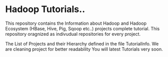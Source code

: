 Hadoop Tutorials..
=================
This repository contains the Information about Hadoop and Hadoop Ecosystem (HBase, Hive, Pig, Sqoop etc..) 
projects complete tutorial. This repository oragnized as indivudual repositories for every project.

The List of Projects and their Hierarchy defined in the file TutorialInfo.
We are cleaning project for better readability
You will latest Tutorials very soon.
